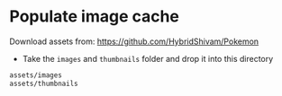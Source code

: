 # Populate image cache
Download assets from: https://github.com/HybridShivam/Pokemon
- Take the `images` and `thumbnails` folder and drop it into this directory

```sh
assets/images 
assets/thumbnails
```
